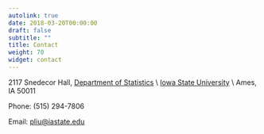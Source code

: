 ```yaml
---
autolink: true
date: 2018-03-20T00:00:00
draft: false
subtitle: ""
title: Contact
weight: 70
widget: contact
---
```


2117 Snedecor Hall, [Department of Statistics](http://stat.iastate.edu/) \\
[Iowa State University](http://www.iastate.edu/) \\
Ames, IA 50011


Phone: (515) 294-7806

Email: <A HREF="mailto:pliu@iastate.edu">pliu@iastate.edu</A>
